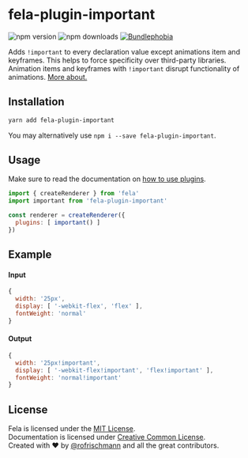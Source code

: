 # fela-plugin-important

<img alt="npm version" src="https://badge.fury.io/js/fela-plugin-important.svg"> <img alt="npm downloads" src="https://img.shields.io/npm/dm/fela-plugin-important.svg"> <a href="https://bundlephobia.com/result?p=fela-plugin-important@latest"><img alt="Bundlephobia" src="https://img.shields.io/bundlephobia/minzip/fela-plugin-important.svg"></a>

Adds `!important` to every declaration value except animations item and keyframes. This helps to force specificity over third-party libraries. Animation items and keyframes with `!important` disrupt functionality of animations. [More about.](https://developer.mozilla.org/en-US/docs/Web/CSS/%40keyframes#!important_in_a_keyframe)

## Installation
```sh
yarn add fela-plugin-important
```
You may alternatively use `npm i --save fela-plugin-important`.


## Usage
Make sure to read the documentation on [how to use plugins](http://fela.js.org/docs/advanced/Plugins.html).

```javascript
import { createRenderer } from 'fela'
import important from 'fela-plugin-important'

const renderer = createRenderer({
  plugins: [ important() ]
})
```

## Example
#### Input
```javascript
{
  width: '25px',
  display: [ '-webkit-flex', 'flex' ],
  fontWeight: 'normal'
}
```
#### Output
```javascript
{
  width: '25px!important',
  display: [ '-webkit-flex!important', 'flex!important' ],
  fontWeight: 'normal!important'
}
```

## License
Fela is licensed under the [MIT License](http://opensource.org/licenses/MIT).<br>
Documentation is licensed under [Creative Common License](http://creativecommons.org/licenses/by/4.0/).<br>
Created with ♥ by [@rofrischmann](http://rofrischmann.de) and all the great contributors.
